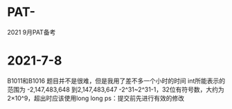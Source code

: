 # PAT-
2021 9月PAT备考

# 2021-7-8
B1011和B1016
题目并不是很难，但是我用了差不多一个小时的时间
int所能表示的范围为	-2,147,483,648 到2,147,483,647
-2^31~2^31-1，32位有符号数，大约为2×10^9，超出时应该使用long long
ps：提交前先进行有效的修改
